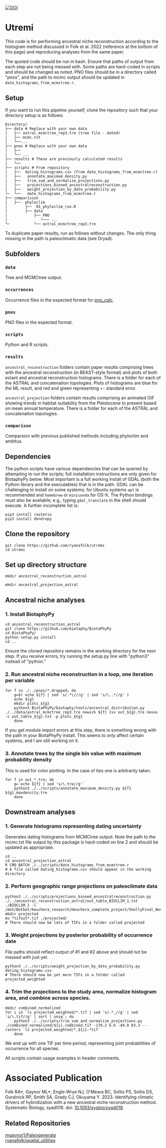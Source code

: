 [![DOI](https://zenodo.org/badge/265949257.svg)](https://zenodo.org/badge/latestdoi/265949257)
# Utremi
This code is for performing ancestral niche reconstruction according to the histogram method discussed in Folk et al. 2022 (reference at the bottom of this page) and reproducing analyses from the same paper.

The quoted code should be run in bash. Ensure that paths of output from each step are not being messed with. Some paths are hard-coded in scripts and should be changed as noted. PNO files should be in a directory called "pnos", and the path to mcmc output should be updated in `date_histograms_from_mcmctree.r`.

## Setup  
If you want to run this pipeline yourself, clone the repository such that your directory setup is as follows:

```     
Directory/   
├── data # Replace with your own data
|	├── astral_mcmctree_rep3.tre (tree file - dated)
|	├── mcmc.txt    
|	└──...   
├── pnos # Replace with your own data
|	├──
|	└── ...   
├── results # These are previously calculated results
|	└── 
├── scripts # From repository
|	├──  dating_histograms.csv (from date_histograms_from_mcmctree.r)   
|	├──   annotate_maximum_density.py   
|	├──   trim_sum_and_normalize_projections.py   
|	├──   projections_binned_ancestralreconstruction.py   
|	├──   weight_projection_by_date_probability.py   
└─ 	└──   date_histograms_from_mcmctree.r   
├── comparision
|	├──  phyloclim
|	     ├──  01_phyloclim_run.R
|	     ├── data
|	         ├── PNO
|               └─── ... 
└─           └── astral_mcmctree_rep3.tre
```

To duplicate paper results, run as follows without changes. The only thing missing in the path is paleoclimatic data (see Dryad).

## Subfolders
### `data`
Tree and MCMCtree output.

### `occurrences`
Occurrence files in the expected format for [pno_calc](https://github.com/ryanafolk/pno_calc).

### `pnos`
PNO files in the expected format.

### `scripts`
Python and R scripts.

### `results`
`ancestral_reconstruction` folders contain paper results comprising trees with the ancestral reconstruction (in BEAST-style format) and plots of both extant and ancestral reconstruction histograms. There is a folder for each of the ASTRAL and concatenation topologies. Plots of histograms are blue for the ML result, and red and green representing +- standard error.

`ancestral_projection` folders contain results comprising an animated GIF showing trends in habitat suitability from the Pleistocene to present based on mean annual temperature. There is a folder for each of the ASTRAL and concatenation topologies.

### `comparison`  
Comparsion with previous published methods including phyloclim and ambitus. 

## Dependencies
The python scripts have various dependencies that can be queried by attempting to run the scripts; full installation instructions are only given for BiotaphyPy below. Most important is a full working install of GDAL (both the Python library and the executables) that is in the path. GDAL can be challenging to install on some systems; for Ubuntu systems `apt` is recommended and `homebrew` or `miniconda` for OS-X. The Python bindings must also be available; e.g., typing `gdal_translate` in the shell should execute. A further incomplete list is:
```
pip3 install rasterio
pip3 install dendropy
```

## Clone the repository
```
git clone https://github.com/ryanafolk/utremi
cd utremi
```

## Set up directory structure
```
mkdir ancestral_reconstruction_astral

mkdir ancestral_projection_astral
```

## Ancestral niche analyses
### 1. Install BiotaphyPy
```
cd ancestral_reconstruction_astral
git clone https://github.com/biotaphy/BiotaPhyPy
cd BiotaPhyPy/
python setup.py install
cd ..
```
Ensure the cloned repository remains in the working directory for the next step. If you receive errors, try running the setup.py line with "python3" instead of "python."

### 2. Run ancestral niche reconstruction in a loop, one iteration per variable
```
for f in ./../pnos/*.dropped; do
    g=$( echo ${f} | sed 's/.*\///g' | sed 's/\..*//g' )
    echo ${g}
    mkdir plots_${g}
    python3 BiotaPhyPy/biotaphy/tools/ancestral_distribution.py ./../data/astral_mcmctree_rep3.tre newick ${f} csv out_${g}.tre nexus -c out_table_${g}.txt -p plots_${g}
    done
```
If you get module import errors at this step, there is something wrong with the path in your BiotaPhyPy install. This seems to only affect certain systems, and I am still working on it.

### 3. Annotate trees by the single bin value with maximum probability density
This is used for color plotting. In the case of ties one is arbitrarily taken.
```
for f in out_*.tre; do
    g=`echo ${f} | sed 's/\.tre//g'`
    python3 ./../scripts/annotate_maximum_density.py ${f} ${g}.maxdensity.tre
    done
```


## Downstream analyses
### 1. Generate histograms representing dating uncertainty
Generates dating histograms from MCMCtree output. Note the path to the mcmc.txt file output by this package is hard-coded on line 2 and should be updated as appropriate.
```
cd ..
cd ancestral_projection_astral
R CMD BATCH ./../scripts/date_histograms_from_mcmctree.r 
# A file called dating_histograms.csv should appear in the working directory
```

### 2. Perform geographic range projections on paleoclimate data
```
python3 ./../scripts/projections_binned_ancestralreconstruction.py ./../ancestral_reconstruction_astral/out_table_BIOCLIM_1.txt ./BIOCLIM_1 -l /mnt/Botbot/heuchera_research/Heuchera_complete_project/ShellyFinal_NovemberLayers_2019/bio1_final/*.tif
mkdir projected
mv *tifout*.tif ./projected/
# There should now be lots of TIFs in a folder called projected
```

### 3. Weight projections by posterior probability of occurrence date
File paths should reflect output of #1 and #2 above and should not be messed with just yet.  
```
python3 ./../scripts/weight_projection_by_date_probability.py dating_histograms.csv 
# There should now be yet more TIFs in a folder called projected_weighted
```
   
### 4. Trim the projections to the study area, normalize histogram area, and combine across species.  
```
mkdir combined_normalized
for i in `ls projected_weighted/*.tif | sed 's/.*_//g' | sed 's/\.tif//g' | sort | uniq`; do
    python3 ./../scripts/trim_sum_and_normalize_projections.py ./combined_normalized/${i}.combined.tif -178.2 6.6 -49.0 83.3 --rasters `ls projected_weighted/*_${i}.*tif`
    done
```
We end up with one TIF per time period, representing joint probabilities of occurrence for all species.

All scripts contain usage examples in header comments. 

# Associated Publication 

Folk RA*, Gaynor ML*, Engle-Wrye NJ, O’Meara BC, Soltis PS, Soltis DS, Guralnick RP, Smith SA, Grady CJ, Okuyama Y. 2023. Identifying climatic drivers of hybridization with a new ancestral niche reconstruction method. Systematic Biology, syad018. doi: [10.1093/sysbio/syad018](https://doi.org/10.1093/sysbio/syad018).     

## Related Repositories    
[mgaynor1/Paleogenerate](https://github.com/mgaynor1/PaleoGenerate)   
[ryanafolk/spatial_utilities](https://github.com/ryanafolk/spatial_utilities)
